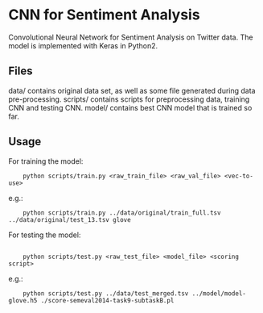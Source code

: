 # CNN for Sentiment Analysis
Convolutional Neural Network for Sentiment Analysis on Twitter data.
The model is implemented with Keras in Python2. 

## Files
data/ contains original data set, as well as some file generated during data pre-processing.
scripts/ contains scripts for preprocessing data, training CNN and testing CNN.
model/ contains best CNN model that is trained so far.

## Usage

For training the model:
```
	python scripts/train.py <raw_train_file> <raw_val_file> <vec-to-use>
```

e.g.:
```
	python scripts/train.py ../data/original/train_full.tsv ../data/original/test_13.tsv glove
```

For testing the model:
```

	python scripts/test.py <raw_test_file> <model_file> <scoring script>
```

e.g.:
```
	python scripts/test.py ../data/test_merged.tsv ../model/model-glove.h5 ./score-semeval2014-task9-subtaskB.pl
```
